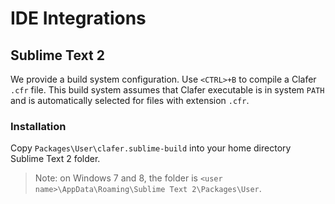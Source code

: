 IDE Integrations
================

Sublime Text 2
--------------

We provide a build system configuration. 
Use `<CTRL>+B` to compile a Clafer `.cfr` file. 
This build system assumes that Clafer executable is in system `PATH` and is automatically selected for files with extension `.cfr`.

### Installation 

Copy `Packages\User\clafer.sublime-build` into your home directory Sublime Text 2 folder.

> Note: on Windows 7 and 8, the folder is `<user name>\AppData\Roaming\Sublime Text 2\Packages\User`.

